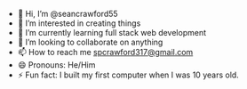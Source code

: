 - 👋 Hi, I’m @seancrawford55
- 👀 I’m interested in creating things
- 🌱 I’m currently learning full stack web development
- 💞️ I’m looking to collaborate on anything
- 📫 How to reach me spcrawford317@gmail.com
- 😄 Pronouns: He/Him
- ⚡ Fun fact: I built my first computer when I was 10 years old.

<!---
seancrawford55/seancrawford55 is a ✨ special ✨ repository because its `README.md` (this file) appears on your GitHub profile.
You can click the Preview link to take a look at your changes.
--->
